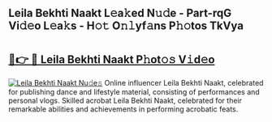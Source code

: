 ## Leila Bekhti Naakt L𝚎a𝚔ed N𝚞𝚍e - Part-rqG Vi𝚍𝚎o L𝚎a𝚔s - H𝚘𝚝 O𝚗𝚕yf𝚊ns P𝚑𝚘tos TkVya

# <h2><a href="http://kfeps4.oniu.top/?m=Leila+Bekhti+Naakt">🔗👉 🔴 Leila Bekhti Naakt P𝚑ot𝚘𝚜 V𝚒d𝚎o</a></h2>

[![Leila Bekhti Naakt Nu𝚍e𝚜](https://i.imgur.com/0qMVB7G.gif)](http://kfeps4.oniu.top/?m=Leila+Bekhti+Naakt)
Online influencer Leila Bekhti Naakt, celebrated for publishing dance and lifestyle material, consisting of performances and personal vlogs. Skilled acrobat Leila Bekhti Naakt, celebrated for their remarkable abilities and achievements in performing acrobatic feats.  
